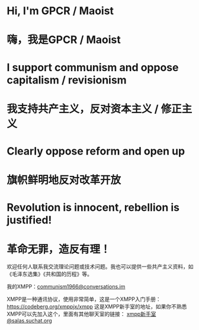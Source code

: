 # Hi, I'm GPCR / Maoist
# 嗨，我是GPCR / Maoist
# I support communism and oppose capitalism / revisionism
# 我支持共产主义，反对资本主义 / 修正主义
# Clearly oppose reform and open up
# 旗帜鲜明地反对改革开放
# Revolution is innocent, rebellion is justified!
# 革命无罪，造反有理！

欢迎任何人联系我交流理论问题或技术问题。我也可以提供一些共产主义资料，如《毛泽东选集》《共和国的历程》等。

我的XMPP：communism1966@conversations.im

XMPP是一种通讯协议，使用非常简单，这是一个XMPP入门手册：
https://codeberg.org/xmppjx/xmpp
这是XMPP新手室的地址，如果你不熟悉XMPP可以先加入这个，里面有其他聊天室的链接：
xmpp新手室@salas.suchat.org
<!---
LongLiveGPCR/LongLiveGPCR is a ✨ special ✨ repository because its `README.md` (this file) appears on your GitHub profile.
You can click the Preview link to take a look at your changes.
--->
